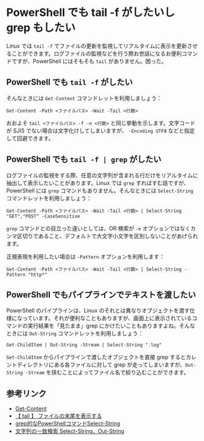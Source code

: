 # PowerShell でも tail -f がしたいし grep もしたい

Linux では `tail -f` でファイルの更新を監視してリアルタイムに表示を更新させることができます。ログファイルの監視などを行う際お世話になるお便利コマンドですが、PowerShell にはそもそも `tail` がありません。困った。

## PowerShell でも `tail -f` がしたい

そんなときには `Get-Content` コマンドレットを利用しましょう：

```Powershell:
Get-Content -Path <ファイルパス> -Wait -Tail <行数>
```
おおよそ `tail <ファイルパス> -f -n <行数>` と同じ挙動を示します。文字コードが SJIS でない場合は文字化けしてしまいますが、 `-Encoding UTF8` などと指定して回避できます。

## PowerShell でも `tail -f | grep` がしたい

ログファイルの監視をする際、任意の文字列が含まれる行だけをリアルタイムに抽出して表示したいことがあります。Linux では `grep` すればすむ話ですが、PowerShell には `grep` コマンドもありません。そんなときには `Select-String` コマンドレットを利用しましょう：

```Powershell:
Get-Content -Path <ファイルパス> -Wait -Tail <行数> | Select-String "GET","POST" -CaseSensitive 
```

 `grep` コマンドとの目立った違いとしては、OR 検索が `-e` オプションではなくカンマ区切りであること、デフォルトで大文字小文字を区別しないことがあげられます。

正規表現を利用したい場合は `-Pattern` オプションを利用します：

```Powershell:
Get-Content -Path <ファイルパス> -Wait -Tail <行数> | Select-String -Pattern "http*"
```

## PowerShell でもパイプラインでテキストを渡したい

PowerShell のパイプラインは、Linux のそれとは異なりオブジェクトを渡す仕様になっています。それが便利なこともありますが、画面上に表示されているコマンドの実行結果を「見たまま」grep にかけたいこともありますよね。そんなときには `Out-String` コマンドレットを利用しましょう：

```Powershell:
Get-ChildItem | Out-String -Stream | Select-String ".log"
```

`Get-ChildItem` からパイプラインで渡したオブジェクトを直接 grep するとカレントディレクトリにある各ファイルに対して grep が走ってしまいますが、`Out-String -Stream` を挟むことによってファイル名で絞り込むことができます。

## 参考リンク

* [Get-Content](https://docs.microsoft.com/ja-jp/powershell/module/Microsoft.PowerShell.Management/Get-Content?view=powershell-5.1)
* [【 tail 】 ファイルの末尾を表示する](https://tech.nikkeibp.co.jp/it/article/COLUMN/20060227/230894/)
* [grep的なPowerShellコマンドSelect-String](https://qiita.com/kmr_hryk/items/101c15c8c1c95469f53e)
* [文字列の一致検索 Select-String、Out-String](https://news.mynavi.jp/itsearch/article/hardware/3761)
